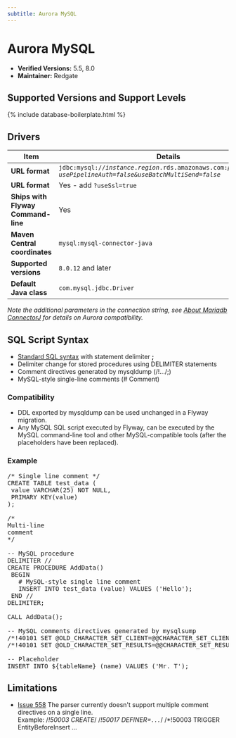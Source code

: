 ```yaml
---
subtitle: Aurora MySQL
---
```

# Aurora MySQL
- **Verified Versions:** 5.5, 8.0
- **Maintainer:** Redgate

## Supported Versions and Support Levels

{% include database-boilerplate.html %}

## Drivers

| Item                               | Details                                                                                                |
|------------------------------------|--------------------------------------------------------------------------------------------------------|
| **URL format**                     | <code>jdbc:mysql://<i>instance</i>.<i>region</i>.rds.amazonaws.com:<i>port</i>/<i>database?usePipelineAuth=false&useBatchMultiSend=false</i></code> |
| **URL format**                     | Yes - add `?useSsl=true`                                                                               |
| **Ships with Flyway Command-line** | Yes                                                                                                    |
| **Maven Central coordinates**      | `mysql:mysql-connector-java`                                                                           |
| **Supported versions**             | `8.0.12` and later                                                                                     |
| **Default Java class**             | `com.mysql.jdbc.Driver`                                                                                |

_Note the additional parameters in the connection string, see [About Mariadb ConnectorJ](https://mariadb.com/kb/en/about-mariadb-connector-j/) for details on Aurora compatibility._
## SQL Script Syntax

- [Standard SQL syntax](Concepts/migrations#sql-based-migrations#syntax) with statement delimiter **;**
- Delimiter change for stored procedures using DELIMITER statements
- Comment directives generated by mysqldump (/!.../;)
- MySQL-style single-line comments (# Comment)

### Compatibility

- DDL exported by mysqldump can be used unchanged in a Flyway migration.
- Any MySQL SQL script executed by Flyway, can be executed by the MySQL command-line tool and other
        MySQL-compatible tools (after the placeholders have been replaced).

### Example

<pre class="prettyprint">/* Single line comment */
CREATE TABLE test_data (
 value VARCHAR(25) NOT NULL,
 PRIMARY KEY(value)
);

/*
Multi-line
comment
*/

-- MySQL procedure
DELIMITER //
CREATE PROCEDURE AddData()
 BEGIN
   # MySQL-style single line comment
   INSERT INTO test_data (value) VALUES ('Hello');
 END //
DELIMITER;

CALL AddData();

-- MySQL comments directives generated by mysqlsump
/*!40101 SET @OLD_CHARACTER_SET_CLIENT=@@CHARACTER_SET_CLIENT */;
/*!40101 SET @OLD_CHARACTER_SET_RESULTS=@@CHARACTER_SET_RESULTS */;

-- Placeholder
INSERT INTO ${tableName} (name) VALUES ('Mr. T');</pre>

## Limitations

- [Issue 558](https://github.com/flyway/flyway/issues/558)
        The parser currently doesn't support multiple comment directives on a single line.<br/>
        Example: /*!50003 CREATE*/ /*!50017 DEFINER=`...`*/ /*!50003 TRIGGER EntityBeforeInsert ...
